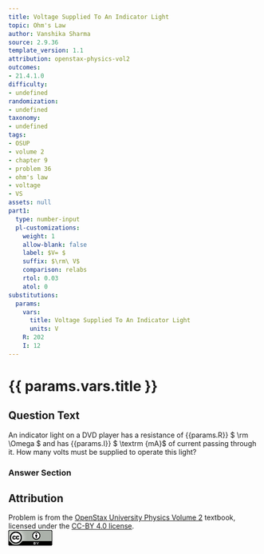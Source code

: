 ```yaml
---
title: Voltage Supplied To An Indicator Light
topic: Ohm's Law
author: Vanshika Sharma
source: 2.9.36
template_version: 1.1
attribution: openstax-physics-vol2
outcomes:
- 21.4.1.0
difficulty:
- undefined
randomization:
- undefined
taxonomy:
- undefined
tags:
- OSUP
- volume 2
- chapter 9
- problem 36
- ohm's law
- voltage
- VS
assets: null
part1:
  type: number-input
  pl-customizations:
    weight: 1
    allow-blank: false
    label: $V= $
    suffix: $\rm\ V$
    comparison: relabs
    rtol: 0.03
    atol: 0
substitutions:
  params:
    vars:
      title: Voltage Supplied To An Indicator Light
      units: V
    R: 202
    I: 12
---
```

# {{ params.vars.title }}

## Question Text

An indicator light on a DVD player has a resistance of {{params.R}} $ \rm \Omega $ and has {{params.I}} $ \textrm {mA}$ of current passing through it.
How many volts must be supplied to operate this light?

### Answer Section

## Attribution

Problem is from the [OpenStax University Physics Volume 2](https://openstax.org/details/books/university-physics-volume-2) textbook, licensed under the [CC-BY 4.0 license](https://creativecommons.org/licenses/by/4.0/).<br>![Image representing the Creative Commons 4.0 BY license.](https://raw.githubusercontent.com/firasm/bits/master/by.png)